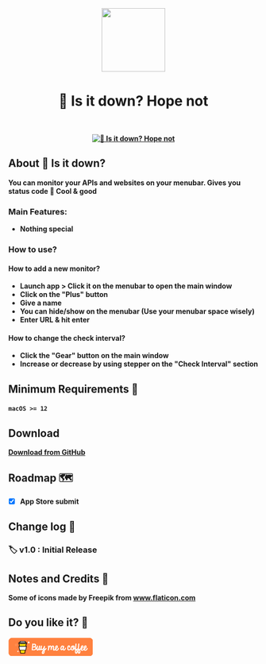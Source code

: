 <div align="center">
	<img src="https://i.imgur.com/PLKQIj0.png" width="128" height="128" />
	<h1><strong>🤨 Is it down? Hope not</h1>
	
</div>
<br>

<p align="center">
<a href="https://apps.apple.com/us/app/tabbynote-micro-note-taking/id1555858947" target="_blank">
    <img
      src="https://i.imgur.com/4sHArE8.jpg"
      alt="🤨 Is it down? Hope not"
      title="🤨 Is it down? Hope not"
    /></a>


  </p>
 

## About 🤨 Is it down? 

 You can monitor your APIs and websites on your menubar. Gives you status code 🎉 Cool & good

### Main Features:

- Nothing special

### How to use?

#### How to add a new monitor?
- Launch app > Click it on the menubar to open the main window
- Click on the "Plus" button
- Give a name
- You can hide/show on the menubar (Use your menubar space wisely)
- Enter URL & hit enter

#### How to change the check interval?
- Click the "Gear" button on the main window
- Increase or decrease by using stepper on the "Check Interval" section


## Minimum Requirements 🤔

`macOS >= 12`

## Download

[Download from GitHub](https://github.com/stevenselcuk/IsItDown/releases/download/1.0/IsItDown.zip)

  
## Roadmap 🗺

- [X] App Store submit


## Change log 🧠

### 🏷 v1.0 : Initial Release


## Notes and Credits 🍍

Some of icons made by Freepik from www.flaticon.com

## Do you like it? 🙌

[![Buy Me A Coffee](https://raw.githubusercontent.com/stevenselcuk/palamut/master/tools/orange_img.png)](https://www.buymeacoffee.com/stevenselcuk)
